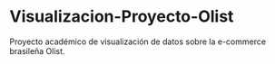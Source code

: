 # Visualizacion-Proyecto-Olist
Proyecto académico de visualización de datos sobre la e-commerce brasileña Olist.  
